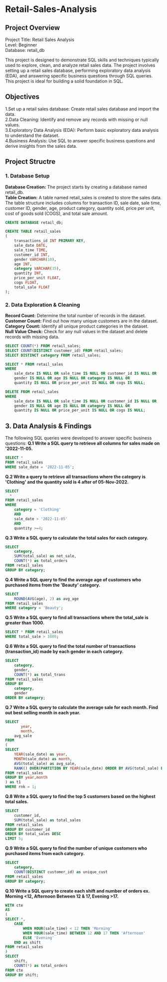 # Retail-Sales-Analysis
## Project Overview
Project Title: Retail Sales Analysis
<br>
Level: Beginner
<br>
Database: retail_db

This project is designed to demonstrate SQL skills and techniques typically used to explore, clean, and analyze retail sales data. The project involves setting up a retail sales database, performing exploratory data analysis (EDA), and answering specific business questions through SQL queries. This project is ideal for building a solid foundation in SQL.
## Objectives
1.Set up a retail sales database: Create retail sales database and import the data.
<br>
2.Data Cleaning: Identify and remove any records with missing or null values.
<br>
3.Exploratory Data Analysis (EDA): Perform basic exploratory data analysis to understand the dataset.
<br>
4.Business Analysis: Use SQL to answer specific business questions and derive insights from the sales data.

## Project Structre
### 1. Database Setup
**Database Creation:** The project starts by creating a database named retail_db.
<br>
**Table Creation:** A table named retail_sales is created to store the sales data. The table structure includes columns for transaction ID, sale date, sale time, customer ID, gender, age, product category, quantity sold, price per unit, cost of goods sold (COGS), and total sale amount.

```sql
CREATE DATABASE retail_db;

CREATE TABLE retail_sales
(
    transactions_id INT PRIMARY KEY,
    sale_date DATE,	
    sale_time TIME,
    customer_id INT,	
    gender VARCHAR(10),
    age INT,
    category VARCHAR(35),
    quantity INT,
    price_per_unit FLOAT,	
    cogs FLOAT,
    total_sale FLOAT
);
```
### 2. Data Exploration & Cleaning
**Record Count:** Determine the total number of records in the dataset.
<br>
**Customer Count:** Find out how many unique customers are in the dataset.
<br>
**Category Count:** Identify all unique product categories in the dataset.
<br>
**Null Value Check:** Check for any null values in the dataset and delete records with missing data.

```sql
SELECT COUNT(*) FROM retail_sales;
SELECT COUNT(DISTINCT customer_id) FROM retail_sales;
SELECT DISTINCT category FROM retail_sales;

SELECT * FROM retail_sales
WHERE 
    sale_date IS NULL OR sale_time IS NULL OR customer_id IS NULL OR 
    gender IS NULL OR age IS NULL OR category IS NULL OR 
    quantity IS NULL OR price_per_unit IS NULL OR cogs IS NULL;

DELETE FROM retail_sales
WHERE 
    sale_date IS NULL OR sale_time IS NULL OR customer_id IS NULL OR 
    gender IS NULL OR age IS NULL OR category IS NULL OR 
    quantity IS NULL OR price_per_unit IS NULL OR cogs IS NULL;
```
## 3. Data Analysis & Findings
The following SQL queries were developed to answer specific business questions:
 **Q.1 Write a SQL query to retrieve all columns for sales made on '2022-11-05.**
```sql
SELECT *
FROM retail_sales
WHERE sale_date = '2022-11-05';
```
**Q.2 Write a query to retrieve all transactions where the category is 'Clothing' and the quantity sold is 4 after of 05-Nov-2022.**
```sql
SELECT 
  *
FROM retail_sales
WHERE 
    category = 'Clothing'
    AND 
    sale_date > '2022-11-05'
    AND
    quantity >=4;
```
    
**Q.3 Write a SQL query to calculate the total sales for each category.**
```sql
SELECT 
    category,
    SUM(total_sale) as net_sale,
    COUNT(*) as total_orders
FROM retail_sales
GROUP BY category;
```
**Q.4 Write a SQL query to find the average age of customers who purchased items from the 'Beauty' category.**
```sql
SELECT
    ROUND(AVG(age), 2) as avg_age
FROM retail_sales
WHERE category = 'Beauty';
```
**Q.5 Write a SQL query to find all transactions where the total_sale is greater than 1000.**
```sql
SELECT * FROM retail_sales
WHERE total_sale > 1000;
```
**Q.6 Write a SQL query to find the total number of transactions (transaction_id) made by each gender in each category.**
```sql
SELECT 
    category,
    gender,
    COUNT(*) as total_trans
FROM retail_sales
GROUP BY 
    category,
    gender
ORDER BY category;
```
**Q.7 Write a SQL query to calculate the average sale for each month. Find out best selling month in each year.**
```sql
SELECT 
       year,
       month,
    avg_sale
FROM 
(    
SELECT 
    YEAR(sale_date) as year,
    MONTH(sale_date) as month,
    AVG(total_sale) as avg_sale,
    RANK() OVER(PARTITION BY YEAR(sale_date) ORDER BY AVG(total_sale) DESC) as rnk
FROM retail_sales
GROUP BY year,month
) as t1
WHERE rnk = 1;
```
**Q.8 Write a SQL query to find the top 5 customers based on the highest total sales.** 
```sql
SELECT 
    customer_id,
    SUM(total_sale) as total_sales
FROM retail_sales
GROUP BY customer_id
ORDER BY total_sales DESC
LIMIT 5;
```
**Q.9 Write a SQL query to find the number of unique customers who purchased items from each category.**
```sql
SELECT 
    category,    
    COUNT(DISTINCT customer_id) as unique_cust
FROM retail_sales
GROUP BY category;
```
**Q.10 Write a SQL query to create each shift and number of orders ex. Morning <12, Afternoon Between 12 & 17, Evening >17.**
```sql
WITH cte
AS
(
SELECT *,
    CASE
        WHEN HOUR(sale_time) < 12 THEN 'Morning'
        WHEN HOUR(sale_time) BETWEEN 12 AND 17 THEN 'Afternoon'
        ELSE 'Evening'
    END as shift
FROM retail_sales
)
SELECT 
    shift,
    COUNT(*) as total_orders    
FROM cte
GROUP BY shift;
```





